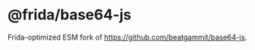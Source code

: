 @frida/base64-js
================

Frida-optimized ESM fork of https://github.com/beatgammit/base64-js.
